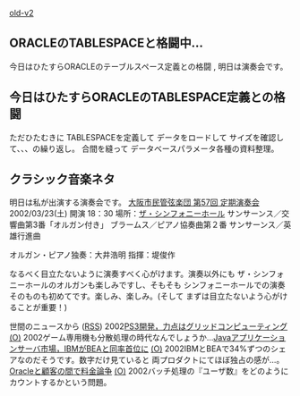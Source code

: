 [old-v2](ig020322-orig.html)

## ORACLEのTABLESPACEと格闘中…

今日はひたすらORACLEのテーブルスペース定義との格闘 , 明日は演奏会です。






## 今日はひたすらORACLEのTABLESPACE定義との格闘


ただひたむきに TABLESPACEを定義して データをロードして サイズを確認して、、、の繰り返し。
合間を縫って データベースパラメータ各種の資料整理。

## クラシック音楽ネタ


明日は私が出演する演奏会です。
[大阪市民管弦楽団 第57回 定期演奏会](http://www.paw.hi-ho.ne.jp/oshimin-orchesta/Home/Concerts/OSK3.htm)
  2002/03/23(土) 開演 18：30
  場所：[ザ・シンフォニーホール](http://www.asahi.co.jp/symphony/symphony.html)
  サンサーンス／交響曲第3番「オルガン付き」
    ブラームス／ピアノ協奏曲第２番
    サンサーンス／英雄行進曲
  
  オルガン・ピアノ独奏：大井浩明
  指揮：堤俊作


なるべく目立たないように演奏すべく心がけます。演奏以外にも ザ・シンフォニーホールのオルガンも楽しみですし、そもそも
シンフォニーホールでの演奏そのものも初めてです。楽しみ、楽しみ。(そして
まずは目立たないよう心がけることが重要！)



世間のニュースから ([RSS](ig020322-news.xml)) 2002[PS3開発，力点はグリッドコンピューティング](http://www.zdnet.co.jp/news/0203/22/b_0321_12.html) [(O)](http://www.zdnet.co.jp/news/0203/22/b_0321_12.html) 2002ゲーム専用機も分散処理の時代なんでしょうか…[Javaアプリケーションサーバ市場，IBMがBEAと同率首位に](http://www.zdnet.co.jp/news/0203/22/b_0321_03.html) [(O)](http://www.zdnet.co.jp/news/0203/22/b_0321_03.html) 2002IBMとBEAで34%ずつのシェアなのだそうです。数字だけ見ていると 両プロダクトにてほぼ独占の感が…。[Oracleと顧客の間で料金論争](http://www.zdnet.co.jp/news/0203/21/b_0320_19.html) [(O)](http://www.zdnet.co.jp/news/0203/21/b_0320_19.html) 2002バッチ処理の『ユーザ数』をどのようにカウントするかという問題。